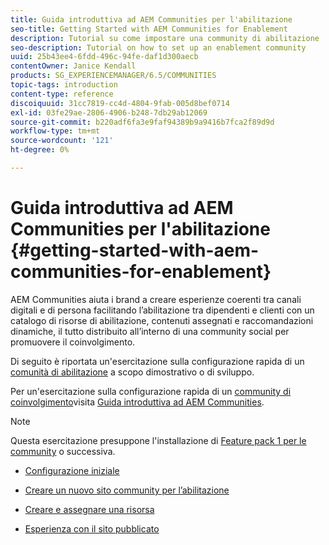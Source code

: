 ```yaml
---
title: Guida introduttiva ad AEM Communities per l'abilitazione
seo-title: Getting Started with AEM Communities for Enablement
description: Tutorial su come impostare una community di abilitazione
seo-description: Tutorial on how to set up an enablement community
uuid: 25b43ee4-6fdd-496c-94fe-daf1d300aecb
contentOwner: Janice Kendall
products: SG_EXPERIENCEMANAGER/6.5/COMMUNITIES
topic-tags: introduction
content-type: reference
discoiquuid: 31cc7819-cc4d-4804-9fab-005d8bef0714
exl-id: 03fe29ae-2806-4906-b248-7db29ab12069
source-git-commit: b220adf6fa3e9faf94389b9a9416b7fca2f89d9d
workflow-type: tm+mt
source-wordcount: '121'
ht-degree: 0%

---
```


# Guida introduttiva ad AEM Communities per l&#39;abilitazione {#getting-started-with-aem-communities-for-enablement}

AEM Communities aiuta i brand a creare esperienze coerenti tra canali digitali e di persona facilitando l’abilitazione tra dipendenti e clienti con un catalogo di risorse di abilitazione, contenuti assegnati e raccomandazioni dinamiche, il tutto distribuito all’interno di una community social per promuovere il coinvolgimento.

Di seguito è riportata un&#39;esercitazione sulla configurazione rapida di un [comunità di abilitazione](overview.md#enablement-community) a scopo dimostrativo o di sviluppo.

Per un&#39;esercitazione sulla configurazione rapida di un [community di coinvolgimento](overview.md#engagement-community)visita [Guida introduttiva ad AEM Communities](getting-started.md).

>[!NOTE]
>
>Questa esercitazione presuppone l&#39;installazione di [Feature pack 1 per le community](deploy-communities.md#latestfeaturepack) o successiva.

* [Configurazione iniziale](enablement-setup.md)

* [Creare un nuovo sito community per l’abilitazione](enablement-create-site.md)

* [Creare e assegnare una risorsa](resource.md)

* [Esperienza con il sito pubblicato](enablement-published-site.md)
